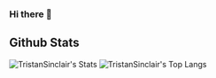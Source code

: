 ### Hi there 👋



## Github Stats

![TristanSinclair's Stats](https://github-readme-stats.vercel.app/api?username=TristanSinclair&count_private=true&hide_border=true&show_icons=true&hide_title=true&hide=stars)
![TristanSinclair's Top Langs](https://github-readme-stats.vercel.app/api/top-langs/?username=TristanSinclair&layout=compact&hide=php&hide_border=true)

<!--
**tristansinclair/tristansinclair** is a ✨ _special_ ✨ repository because its `README.md` (this file) appears on your GitHub profile.

Here are some ideas to get you started:

- 🔭 I’m currently working on ...
- 🌱 I’m currently learning ...
- 👯 I’m looking to collaborate on ...
- 🤔 I’m looking for help with ...
- 💬 Ask me about ...
- 📫 How to reach me: ...
- 😄 Pronouns: ...
- ⚡ Fun fact: ...
-->
